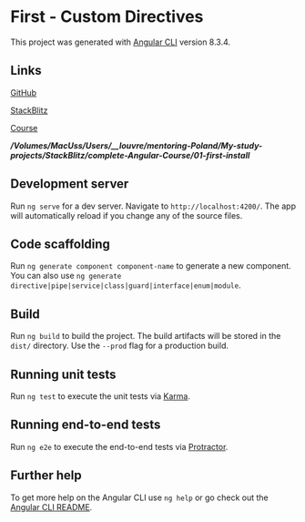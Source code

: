 # First - Custom Directives

This project was generated with [Angular CLI](https://github.com/angular/angular-cli) version 8.3.4.

## Links

[GitHub](https://github.com/igor2000xp/complete-Angular-Course)

[StackBlitz](https://stackblitz.com/~/github.com/igor2000xp/complete-Angular-Course)

[Course](https://www.udemy.com/course/the-complete-angular-course-typescript-included/)

**_/Volumes/MacUss/Users/\_\_louvre/mentoring-Poland/My-study-projects/StackBlitz/complete-Angular-Course/01-first-install_**

## Development server

Run `ng serve` for a dev server. Navigate to `http://localhost:4200/`. The app will automatically reload if you change any of the source files.

## Code scaffolding

Run `ng generate component component-name` to generate a new component. You can also use `ng generate directive|pipe|service|class|guard|interface|enum|module`.

## Build

Run `ng build` to build the project. The build artifacts will be stored in the `dist/` directory. Use the `--prod` flag for a production build.

## Running unit tests

Run `ng test` to execute the unit tests via [Karma](https://karma-runner.github.io).

## Running end-to-end tests

Run `ng e2e` to execute the end-to-end tests via [Protractor](http://www.protractortest.org/).

## Further help

To get more help on the Angular CLI use `ng help` or go check out the [Angular CLI README](https://github.com/angular/angular-cli/blob/master/README.md).

